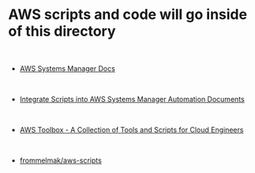 # AWS scripts and code will go inside of this directory

<br>

* [AWS Systems Manager Docs](https://docs.aws.amazon.com/systems-manager/latest/userguide/integration-s3.html)

<br>

* [Integrate Scripts into AWS Systems Manager Automation Documents](https://www.youtube.com/watch?v=Seh1RbnF-uE&ab_channel=AmazonWebServices)

<br>

* [AWS Toolbox - A Collection of Tools and Scripts for Cloud Engineers](https://towardsthecloud.com/aws-toolbox-cloud-engineers)

<br>

* [frommelmak/aws-scripts](https://github.com/frommelmak/aws-scripts)
